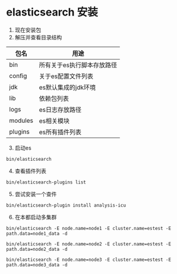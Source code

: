 # elasticsearch 安装

1. 现在安装包
2. 解压并查看目录结构

| 包名    | 用途                       |
| ------- | -------------------------- |
| bin     | 所有关于es执行脚本存放路径 |
| config  | 关于es配置文件列表         |
| jdk     | es默认集成的jdk环境        |
| lib     | 依赖包列表                 |
| logs    | es日志存放路径             |
| modules | es相关模块                 |
| plugins | es所有插件列表             |



3. 启动es

```shell
bin/elasticsearch
```

4. 查看插件列表

```shell
bin/elasticsearch-plugins list
```



5. 尝试安装一个查件

```shell
bin/elasticsearch-plugin install analysis-icu
```



6. 在本都启动多集群

```shell
bin/elasticsearch -E node.name=node1 -E cluster.name=estest -E path.data=node1_data -d

bin/elasticsearch -E node.name=node2 -E cluster.name=estest -E path.data=node2_data -d

bin/elasticsearch -E node.name=node3 -E cluster.name=estest -E path.data=node3_data -d
```

